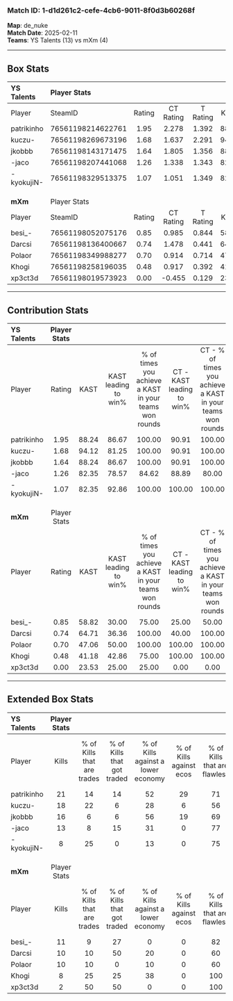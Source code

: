 ### Match ID: 1-d1d261c2-cefe-4cb6-9011-8f0d3b60268f  
**Map**: de_nuke  
**Match Date**: 2025-02-11  
**Teams**: YS Talents (13) vs mXm (4)  

---  

## Box Stats  

| **YS Talents** | Player Stats      |        |           |          |       |       |       |         |        |      |     |
| :- | :- | :-: | :-: | :-: | :-: | :-: | :-: | :-: | :-: | :-: | :-: |
| Player         | SteamID           | Rating | CT Rating | T Rating | KAST  |  ADR  | Kills | Assists | Deaths | K/D  | HS% |
| patrikinho     | 76561198214622761 |  1.95  |   2.278   |  1.392   | 88.24 | 108.9 |  21   |    3    |   6    | 3.50 | 38  |
| kuczu-         | 76561198269673196 |  1.68  |   1.637   |  2.291   | 94.12 | 88.9  |  18   |    2    |   9    | 2.00 | 44  |
| jkobbb         | 76561198143171475 |  1.64  |   1.805   |  1.356   | 88.24 | 105.6 |  16   |    6    |   8    | 2.00 | 37  |
| -jaco          | 76561198207441068 |  1.26  |   1.338   |  1.343   | 82.35 | 83.5  |  13   |    3    |   11   | 1.18 | 46  |
| -kyokujiN-     | 76561198329513375 |  1.07  |   1.051   |  1.349   | 82.35 | 59.6  |   8   |    5    |   7    | 1.14 | 62  |
|                |                   |        |           |          |       |       |       |         |        |      |     |
|                |                   |        |           |          |       |       |       |         |        |      |     |
|                |                   |        |           |          |       |       |       |         |        |      |     |
| **mXm**        | Player Stats      |        |           |          |       |       |       |         |        |      |     |
| Player         | SteamID           | Rating | CT Rating | T Rating | KAST  |  ADR  | Kills | Assists | Deaths | K/D  | HS% |
| besi_-         | 76561198052075176 |  0.85  |   0.985   |  0.844   | 58.82 | 77.2  |  11   |    4    |   15   | 0.73 | 63  |
| Darcsi         | 76561198136400667 |  0.74  |   1.478   |  0.441   | 64.71 | 49.8  |  10   |    2    |   15   | 0.67 | 50  |
| Polaor         | 76561198349988277 |  0.70  |   0.914   |  0.714   | 47.06 | 75.9  |  10   |    2    |   15   | 0.67 | 70  |
| Khogi          | 76561198258196035 |  0.48  |   0.917   |  0.392   | 41.18 | 56.0  |   8   |    1    |   15   | 0.53 | 87  |
| xp3ct3d        | 76561198019573923 |  0.00  |  -0.455   |  0.129   | 23.53 | 16.1  |   2   |    1    |   16   | 0.13 | 50  |
---  

## Contribution Stats  

| **YS Talents** | Player Stats |       |                      |                                                        |                           |                                                             |                          |                                                            |
| :- | :-: | :-: | :-: | :-: | :-: | :-: | :-: | :-: |
| Player         |    Rating    | KAST  | KAST leading to win% | % of times you achieve a KAST in your teams won rounds | CT - KAST leading to win% | CT - % of times you achieve a KAST in your teams won rounds | T - KAST leading to win% | T - % of times you achieve a KAST in your teams won rounds |
| patrikinho     |     1.95     | 88.24 |        86.67         |                         100.00                         |           90.91           |                           100.00                            |          75.00           |                           100.00                           |
| kuczu-         |     1.68     | 94.12 |        81.25         |                         100.00                         |           90.91           |                           100.00                            |          60.00           |                           100.00                           |
| jkobbb         |     1.64     | 88.24 |        86.67         |                         100.00                         |           90.91           |                           100.00                            |          75.00           |                           100.00                           |
| -jaco          |     1.26     | 82.35 |        78.57         |                         84.62                          |           88.89           |                            80.00                            |          60.00           |                           100.00                           |
| -kyokujiN-     |     1.07     | 82.35 |        92.86         |                         100.00                         |          100.00           |                           100.00                            |          75.00           |                           100.00                           |
|                |              |       |                      |                                                        |                           |                                                             |                          |                                                            |
|                |              |       |                      |                                                        |                           |                                                             |                          |                                                            |
|                |              |       |                      |                                                        |                           |                                                             |                          |                                                            |
| **mXm**        | Player Stats |       |                      |                                                        |                           |                                                             |                          |                                                            |
| Player         |    Rating    | KAST  | KAST leading to win% | % of times you achieve a KAST in your teams won rounds | CT - KAST leading to win% | CT - % of times you achieve a KAST in your teams won rounds | T - KAST leading to win% | T - % of times you achieve a KAST in your teams won rounds |
| besi_-         |     0.85     | 58.82 |        30.00         |                         75.00                          |           25.00           |                            50.00                            |          33.33           |                           100.00                           |
| Darcsi         |     0.74     | 64.71 |        36.36         |                         100.00                         |           40.00           |                           100.00                            |          33.33           |                           100.00                           |
| Polaor         |     0.70     | 47.06 |        50.00         |                         100.00                         |          100.00           |                           100.00                            |          33.33           |                           100.00                           |
| Khogi          |     0.48     | 41.18 |        42.86         |                         75.00                          |          100.00           |                           100.00                            |          20.00           |                           50.00                            |
| xp3ct3d        |     0.00     | 23.53 |        25.00         |                         25.00                          |           0.00            |                            0.00                             |          25.00           |                           50.00                            |
---  

## Extended Box Stats  

| **YS Talents** | Player Stats |                            |                            |                                    |                         |                              |                                 |        |                             |                                     |                          |                               |                            |
| :- | :-: | :-: | :-: | :-: | :-: | :-: | :-: | :-: | :-: | :-: | :-: | :-: | :-: |
| Player         |    Kills     | % of Kills that are trades | % of Kills that got traded | % of Kills against a lower economy | % of Kills against ecos | % of Kills that are flawless | % of Kills that are close duels | Deaths | % of Deaths that get traded | % of Deaths against a lower economy | % of Deaths against ecos | % of Deaths that are flawless | % of Deaths that are close |
| patrikinho     |      21      |             14             |             14             |                 52                 |           29            |              71              |                5                |   6    |             33              |                  0                  |            0             |              100              |             0              |
| kuczu-         |      18      |             22             |             6              |                 28                 |            6            |              56              |                6                |   9    |             44              |                 22                  |            11            |              100              |             0              |
| jkobbb         |      16      |             6              |             6              |                 56                 |           19            |              69              |                0                |   8    |             13              |                 13                  |            0             |              63               |             13             |
| -jaco          |      13      |             8              |             15             |                 31                 |            0            |              77              |                0                |   11   |             18              |                 18                  |            9             |              73               |             0              |
| -kyokujiN-     |      8       |             25             |             0              |                 13                 |            0            |              75              |                0                |   7    |             29              |                  0                  |            0             |              43               |             14             |
|                |              |                            |                            |                                    |                         |                              |                                 |        |                             |                                     |                          |                               |                            |
|                |              |                            |                            |                                    |                         |                              |                                 |        |                             |                                     |                          |                               |                            |
|                |              |                            |                            |                                    |                         |                              |                                 |        |                             |                                     |                          |                               |                            |
| **mXm**        | Player Stats |                            |                            |                                    |                         |                              |                                 |        |                             |                                     |                          |                               |                            |
| Player         |    Kills     | % of Kills that are trades | % of Kills that got traded | % of Kills against a lower economy | % of Kills against ecos | % of Kills that are flawless | % of Kills that are close duels | Deaths | % of Deaths that get traded | % of Deaths against a lower economy | % of Deaths against ecos | % of Deaths that are flawless | % of Deaths that are close |
| besi_-         |      11      |             9              |             27             |                 0                  |            0            |              82              |                9                |   15   |              7              |                 13                  |            0             |              47               |             0              |
| Darcsi         |      10      |             10             |             50             |                 20                 |            0            |              60              |               10                |   15   |              0              |                 13                  |            0             |              67               |             0              |
| Polaor         |      10      |             10             |             0              |                 10                 |            0            |              60              |                0                |   15   |             13              |                 13                  |            0             |              73               |             0              |
| Khogi          |      8       |             25             |             25             |                 38                 |            0            |             100              |                0                |   15   |             13              |                  7                  |            0             |              73               |             13             |
| xp3ct3d        |      2       |             50             |             50             |                 0                  |            0            |             100              |                0                |   16   |             13              |                 13                  |            0             |              81               |             0              |

